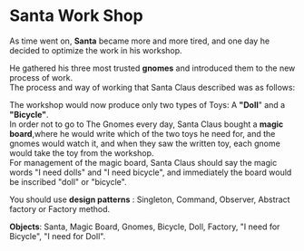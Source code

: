 # Santa Work Shop

As time went on, **Santa** became more and more tired, and one day he decided to optimize the work in his workshop.

He gathered his three most trusted **gnomes** and introduced them to the new process of work. \
The process and way of working that Santa Claus described was as follows:

The workshop would now produce only two types of Toys: A **"Doll**" and a **"Bicycle"**. \
In order not to go to The Gnomes every day, Santa Claus bought a **magic board**,where he would write which of the two toys he need for, and the gnomes would watch it, and when they saw the written toy, each gnome would take the toy from the workshop. \
For management of the magic board, Santa Claus should say the magic words "I need dolls" and "I need bicycle", and immediately the board would be inscribed "doll" or "bicycle".

You should use **design patterns** : Singleton, Command, Observer, Abstract factory or Factory method.

**Objects**: Santa, Magic Board, Gnomes, Bicycle, Doll, Factory, "I need for Bicycle", "I need for Doll".

